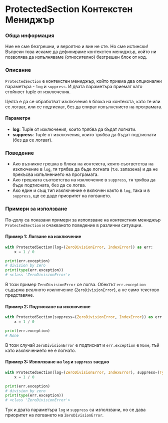 # ProtectedSection Контекстен Мениджър

### Обща информация

Ние не сме безгрешни, и вероятно и вие не сте. Но сме истински! Въпреки това искаме да дефинираме контекстен мениджър, който ни позволява да изпълняваме (относително) безгрешен блок от код.

### Описание

`ProtectedSection` е контекстен мениджър, който приема два опционални параметъра - `log` и `suppress`. И двата параметъра приемат като стойност tuple от изключения.

Целта е да се обработват изключения в блока на контекста, като те или се логват, или се подтискат, без да спират изпълнението на програмата.

#### Параметри
- **log**: Tuple от изключения, които трябва да бъдат логнати.
- **suppress**: Tuple от изключения, които трябва да бъдат подтиснати (без да се логват).

### Поведение

- Ако възникне грешка в блока на контекста, която съответства на изключение в `log`, тя трябва да бъде логната (т.е. запазена) и да не прекъсва изпълнението на програмата.
- Ако грешката съответства на изключение в `suppress`, тя трябва да бъде подтисната, без да се логва.
- Ако един и същ тип изключение е включен както в `log`, така и в `suppress`, ще се даде приоритет на логването.

### Примери за използване

По-долу са показани примери за използване на контекстния мениджър `ProtectedSection` и очакваното поведение в различни ситуации.

#### Пример 1: Логване на изключение

```python
with ProtectedSection(log=(ZeroDivisionError, IndexError)) as err:
    x = 1 / 0

print(err.exception)
# division by zero
print(type(err.exception))
# <class 'ZeroDivisionError'>
```
В този пример `ZeroDivisionError` се логва. Обектът `err.exception` съдържа реалното изключение (`ZeroDivisionError`), а не само текстово представяне.

#### Пример 2: Подтискане на изключение

```python
with ProtectedSection(suppress=(ZeroDivisionError, IndexError)) as err:
    x = 1 / 0

print(err.exception)
# None
```
В този случай `ZeroDivisionError` е подтиснат и `err.exception` е `None`, тъй като изключението не е логнато.

#### Пример 3: Използване на `log` и `suppress` заедно

```python
with ProtectedSection(log=(ZeroDivisionError, IndexError), suppress=(TypeError, ZeroDivisionError, Exception)) as err:
    x = 1 / 0

print(err.exception)
# division by zero
print(type(err.exception))
# <class 'ZeroDivisionError'>
```
Тук и двата параметъра `log` и `suppress` са използвани, но се дава приоритет на логването на `ZeroDivisionError`.
